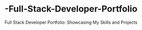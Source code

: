 # -Full-Stack-Developer-Portfolio
Full Stack Developer Portfolio: Showcasing My Skills and Projects
